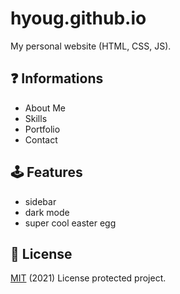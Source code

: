 # hyoug.github.io
My personal website (HTML, CSS, JS).

## ❓ Informations
* About Me
* Skills
* Portfolio
* Contact

## 🕹️ Features
* sidebar
* dark mode
* super cool easter egg

## 📜 License
[MIT](https://choosealicense.com/licenses/mit/) (2021) License protected project.